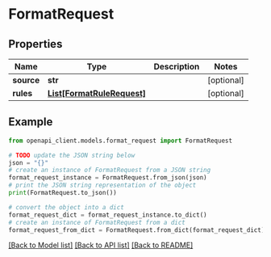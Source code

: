 # FormatRequest


## Properties

Name | Type | Description | Notes
------------ | ------------- | ------------- | -------------
**source** | **str** |  | [optional] 
**rules** | [**List[FormatRuleRequest]**](FormatRuleRequest.md) |  | [optional] 

## Example

```python
from openapi_client.models.format_request import FormatRequest

# TODO update the JSON string below
json = "{}"
# create an instance of FormatRequest from a JSON string
format_request_instance = FormatRequest.from_json(json)
# print the JSON string representation of the object
print(FormatRequest.to_json())

# convert the object into a dict
format_request_dict = format_request_instance.to_dict()
# create an instance of FormatRequest from a dict
format_request_from_dict = FormatRequest.from_dict(format_request_dict)
```
[[Back to Model list]](../README.md#documentation-for-models) [[Back to API list]](../README.md#documentation-for-api-endpoints) [[Back to README]](../README.md)


